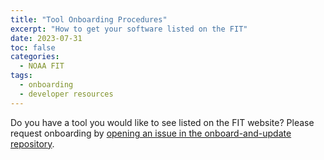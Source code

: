```yaml
---
title: "Tool Onboarding Procedures"
excerpt: "How to get your software listed on the FIT"
date: 2023-07-31
toc: false
categories:
  - NOAA FIT
tags:
  - onboarding
  - developer resources
---
```


Do you have a tool you would like to see listed on the FIT website? Please request onboarding by [opening an issue in the onboard-and-update repository](https://github.com/nmfs-ost/FIT-onboard-and-update/issues/new/choose).

